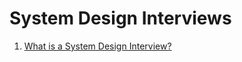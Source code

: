 # System Design Interviews



1. [What is a System Design Interview?](system-design-interviews/what-is-a-system-design-interview.md)
